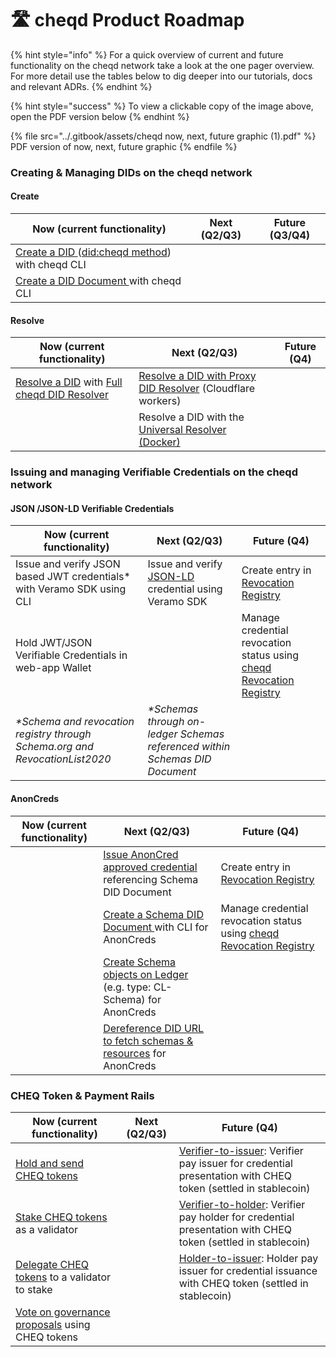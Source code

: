 # 🛣 cheqd Product Roadmap

{% hint style="info" %}
For a quick overview of current and future functionality on the cheqd network take a look at the one pager overview. For more detail use the tables below to dig deeper into our tutorials, docs and relevant ADRs.
{% endhint %}

{% hint style="success" %}
To view a clickable copy of the image above, open the PDF version below&#x20;
{% endhint %}

{% file src="../.gitbook/assets/cheqd now, next, future graphic (1).pdf" %}
PDF version of now, next, future graphic
{% endfile %}

### Creating & Managing DIDs on the cheqd network

#### Create

| Now (current functionality)                                                                                                                                                                                                | Next (Q2/Q3) | Future (Q3/Q4) |
| -------------------------------------------------------------------------------------------------------------------------------------------------------------------------------------------------------------------------- | ------------ | -------------- |
| [Create a DID ](https://docs.cheqd.io/identity/tutorials/vdr-tools/identity-transactions-with-vdr-tools-cli)([did:cheqd method](https://docs.cheqd.io/node/architecture/adr-list/adr-002-cheqd-did-method)) with cheqd CLI |              |                |
| [Create a DID Document ](https://docs.cheqd.io/identity/tutorials/cheqd-cli/dids-and-did-docs/creating-did-+-did-doc-with-cheqd-cli)with cheqd CLI                                                                         |              |                |

#### Resolve

| Now (current functionality)                                                                                                                                                              | Next (Q2/Q3)                                                                                                                                       | Future (Q4) |
| ---------------------------------------------------------------------------------------------------------------------------------------------------------------------------------------- | -------------------------------------------------------------------------------------------------------------------------------------------------- | ----------- |
| [Resolve a DID](https://docs.cheqd.io/identity/tutorials/did-resolver/using-full-cheqd-did-resolver) with [Full cheqd DID Resolver](https://product.cheqd.io/cheqd-product/did-resolver) | [Resolve a DID with Proxy DID Resolver](https://docs.cheqd.io/identity/tutorials/did-resolver/using-light-cheqd-did-resolver) (Cloudflare workers) |             |
|                                                                                                                                                                                          | Resolve a DID with the [Universal Resolver (Docker)](https://dev.uniresolver.io/)                                                                  |             |



### Issuing and managing Verifiable Credentials on the cheqd network

#### JSON /JSON-LD Verifiable Credentials

| Now (current functionality)                                                  | Next (Q2/Q3)                                                                                   | Future (Q4)                                                                                                                                         |
| ---------------------------------------------------------------------------- | ---------------------------------------------------------------------------------------------- | --------------------------------------------------------------------------------------------------------------------------------------------------- |
| Issue and verify JSON based JWT credentials\* with Veramo SDK using CLI      | Issue and verify [JSON-LD](https://github.com/cheqd/identity-docs) credential using Veramo SDK | Create entry in [Revocation Registry](https://product.cheqd.io/cheqd-product/cheqd-network/revocation-registry)                                     |
| Hold JWT/JSON Verifiable Credentials in web-app Wallet                       |                                                                                                | Manage credential revocation status using [cheqd Revocation Registry](https://docs.cheqd.io/node/architecture/adr-list/adr-007-revocation-registry) |
| _\*Schema and revocation registry through Schema.org and RevocationList2020_ | _\*Schemas through on-ledger Schemas referenced within Schemas DID Document_                   |                                                                                                                                                     |

#### AnonCreds

| Now (current functionality) | Next (Q2/Q3)                                                                                                                                        | Future (Q4)                                                                                                                                         |
| --------------------------- | --------------------------------------------------------------------------------------------------------------------------------------------------- | --------------------------------------------------------------------------------------------------------------------------------------------------- |
|                             | [Issue AnonCred approved credential ](https://docs.cheqd.io/node/architecture/adr-list/adr-008-identity-resources)referencing Schema DID Document   | Create entry in [Revocation Registry](https://product.cheqd.io/cheqd-product/cheqd-network/revocation-registry)                                     |
|                             | [Create a Schema DID Document ](https://docs.cheqd.io/node/architecture/adr-list/adr-008-identity-resources)with CLI for AnonCreds                  | Manage credential revocation status using [cheqd Revocation Registry](https://docs.cheqd.io/node/architecture/adr-list/adr-007-revocation-registry) |
|                             | [Create Schema objects on Ledger ](https://docs.cheqd.io/node/architecture/adr-list/adr-008-identity-resources)(e.g. type: CL-Schema) for AnonCreds |                                                                                                                                                     |
|                             | [Dereference DID URL to fetch schemas & resources](https://docs.cheqd.io/node/architecture/adr-list/adr-008-identity-resources) for AnonCreds       |                                                                                                                                                     |



### CHEQ Token & Payment Rails

| Now (current functionality)                                                               | Next (Q2/Q3) | Future (Q4)                                                                                                                                                                               |
| ----------------------------------------------------------------------------------------- | ------------ | ----------------------------------------------------------------------------------------------------------------------------------------------------------------------------------------- |
| [Hold and send CHEQ tokens](https://wallet.cheqd.io/welcome)                              |              | [Verifier-to-issuer](https://learn.cheqd.io/overview/introduction-to-usdcheq#holder-pays-issuer): Verifier pay issuer for credential presentation with CHEQ token (settled in stablecoin) |
| [Stake CHEQ tokens ](https://wallet.cheqd.io/staking)as a validator                       |              | [Verifier-to-holder](https://learn.cheqd.io/overview/introduction-to-usdcheq#holder-pays-issuer): Verifier pay holder for credential presentation with CHEQ token (settled in stablecoin) |
| [Delegate CHEQ tokens](https://wallet.cheqd.io/staking) to a validator to stake           |              | [Holder-to-issuer](https://learn.cheqd.io/overview/introduction-to-usdcheq#holder-pays-issuer): Holder pay issuer for credential issuance with CHEQ token (settled in stablecoin)         |
| [Vote on governance proposals](https://commonwealth.im/cheqd/proposals) using CHEQ tokens |              |                                                                                                                                                                                           |





